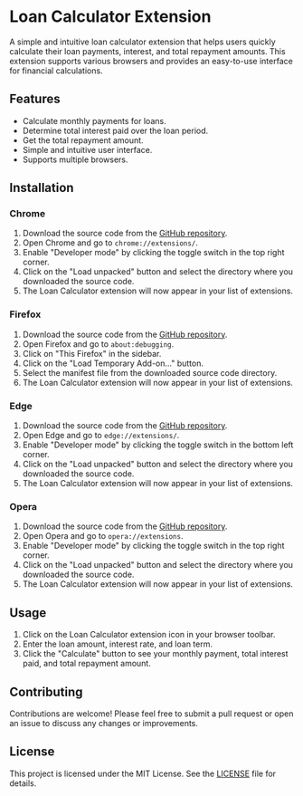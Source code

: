 # Loan Calculator Extension

A simple and intuitive loan calculator extension that helps users quickly calculate their loan payments, interest, and total repayment amounts. This extension supports various browsers and provides an easy-to-use interface for financial calculations.

## Features

- Calculate monthly payments for loans.
- Determine total interest paid over the loan period.
- Get the total repayment amount.
- Simple and intuitive user interface.
- Supports multiple browsers.

## Installation

### Chrome

1. Download the source code from the [GitHub repository](https://github.com/malusiT/loan_calculator).
2. Open Chrome and go to `chrome://extensions/`.
3. Enable "Developer mode" by clicking the toggle switch in the top right corner.
4. Click on the "Load unpacked" button and select the directory where you downloaded the source code.
5. The Loan Calculator extension will now appear in your list of extensions.

### Firefox

1. Download the source code from the [GitHub repository](https://github.com/malusiT/loan_calculator).
2. Open Firefox and go to `about:debugging`.
3. Click on "This Firefox" in the sidebar.
4. Click on the "Load Temporary Add-on…" button.
5. Select the manifest file from the downloaded source code directory.
6. The Loan Calculator extension will now appear in your list of extensions.

### Edge

1. Download the source code from the [GitHub repository](https://github.com/malusiT/loan_calculator).
2. Open Edge and go to `edge://extensions/`.
3. Enable "Developer mode" by clicking the toggle switch in the bottom left corner.
4. Click on the "Load unpacked" button and select the directory where you downloaded the source code.
5. The Loan Calculator extension will now appear in your list of extensions.

### Opera

1. Download the source code from the [GitHub repository](https://github.com/malusiT/loan_calculator).
2. Open Opera and go to `opera://extensions`.
3. Enable "Developer mode" by clicking the toggle switch in the top right corner.
4. Click on the "Load unpacked" button and select the directory where you downloaded the source code.
5. The Loan Calculator extension will now appear in your list of extensions.

## Usage

1. Click on the Loan Calculator extension icon in your browser toolbar.
2. Enter the loan amount, interest rate, and loan term.
3. Click the "Calculate" button to see your monthly payment, total interest paid, and total repayment amount.

## Contributing

Contributions are welcome! Please feel free to submit a pull request or open an issue to discuss any changes or improvements.

## License

This project is licensed under the MIT License. See the [LICENSE](LICENSE) file for details.
